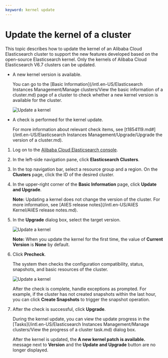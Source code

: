 ```yaml
---
keyword: kernel update
---
```


# Update the kernel of a cluster

This topic describes how to update the kernel of an Alibaba Cloud Elasticsearch cluster to support the new features developed based on the open-source Elasticsearch kernel. Only the kernels of Alibaba Cloud Elasticsearch V6.7 clusters can be updated.

-   A new kernel version is available.

    You can go to the [Basic Information](/intl.en-US/Elasticsearch Instances Management/Manage clusters/View the basic information of a cluster.md) page of a cluster to check whether a new kernel version is available for the cluster.

    ![Update a kernel](https://static-aliyun-doc.oss-accelerate.aliyuncs.com/assets/img/en-US/1467819951/p94038.png)

-   A check is performed for the kernel update.

    For more information about relevant check items, see [t1854119.md\#](/intl.en-US/Elasticsearch Instances Management/Upgrade/Upgrade the version of a cluster.md).


1.  Log on to the [Alibaba Cloud Elasticsearch console](https://elasticsearch.console.aliyun.com/#/home).

2.  In the left-side navigation pane, click **Elasticsearch Clusters**.

3.  In the top navigation bar, select a resource group and a region. On the **Clusters** page, click the ID of the desired cluster.

4.  In the upper-right corner of the **Basic Information** page, click **Update and Upgrade**.

    **Note:** Updating a kernel does not change the version of the cluster. For more information, see [AliES release notes](/intl.en-US/AliES Kernel/AliES release notes.md).

5.  In the **Upgrade** dialog box, select the target version.

    ![Update a kernel](https://static-aliyun-doc.oss-accelerate.aliyuncs.com/assets/img/en-US/1467819951/p94042.png)

    **Note:** When you update the kernel for the first time, the value of **Current Version** is **None** by default.

6.  Click **Precheck**.

    The system then checks the configuration compatibility, status, snapshots, and basic resources of the cluster.

    ![Update a kernel](https://static-aliyun-doc.oss-accelerate.aliyuncs.com/assets/img/en-US/1467819951/p94040.png)

    After the check is complete, handle exceptions as prompted. For example, if the cluster has not created snapshots within the last hour, you can click **Create Snapshots** to trigger the snapshot operation.

7.  After the check is successful, click **Upgrade**.

    During the kernel update, you can view the update progress in the [Tasks](/intl.en-US/Elasticsearch Instances Management/Manage clusters/View the progress of a cluster task.md) dialog box.

    After the kernel is updated, the **A new kernel patch is available.** message next to **Version** and the **Update and Upgrade** button are no longer displayed.


